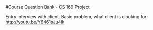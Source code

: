 #Course Question Bank - CS 169 Project

Entry interview with client. Basic problem, what client is clooking for:
http://youtu.be/Y6461sJu4ik
